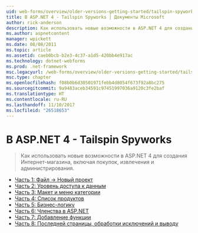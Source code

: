 ```yaml
---
uid: web-forms/overview/older-versions-getting-started/tailspin-spyworks/index
title: В ASP.NET 4 - Tailspin Spyworks | Документы Microsoft
author: rick-anderson
description: Как использовать новые возможности в ASP.NET 4 для создания Интернет-магазина, включая покупок, извлечения и администрирования.
ms.author: aspnetcontent
manager: wpickett
ms.date: 08/08/2011
ms.topic: article
ms.assetid: caeb0bcb-b2e3-4c37-a1d5-420bb4e917ac
ms.technology: dotnet-webforms
ms.prod: .net-framework
msc.legacyurl: /web-forms/overview/older-versions-getting-started/tailspin-spyworks
msc.type: chapter
ms.openlocfilehash: f08b0b6d30501971febb4d8054f673f92a8bc275
ms.sourcegitcommit: 9a9483aceb34591c97451997036a9120c3fe2baf
ms.translationtype: HT
ms.contentlocale: ru-RU
ms.lasthandoff: 11/10/2017
ms.locfileid: "26518653"
---
```

<a name="aspnet-4---tailspin-spyworks"></a>В ASP.NET 4 - Tailspin Spyworks
====================
> Как использовать новые возможности в ASP.NET 4 для создания Интернет-магазина, включая покупок, извлечения и администрирования.


- [Часть 1: Файл -> Новый проект](tailspin-spyworks-part-1.md)
- [Часть 2: Уровень доступа к данным](tailspin-spyworks-part-2.md)
- [Часть 3: Макет и меню категории](tailspin-spyworks-part-3.md)
- [Часть 4: Список продуктов](tailspin-spyworks-part-4.md)
- [Часть 5: Бизнес-логику](tailspin-spyworks-part-5.md)
- [Часть 6: Членства в ASP.NET](tailspin-spyworks-part-6.md)
- [Часть 7: Добавление функции](tailspin-spyworks-part-7.md)
- [Часть 8: Последней страницы, обработки исключений и выводу](tailspin-spyworks-part-8.md)
